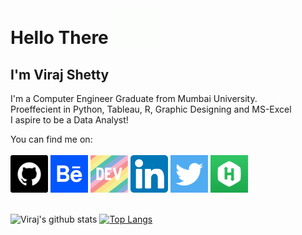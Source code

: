 # Hello There <img src = "https://github.com/VirajVShetty/VirajVShetty/blob/main/Source/hello.gif" width="80px">

## I'm Viraj Shetty

I'm a Computer Engineer Graduate from Mumbai University.</br>
Proeffecient in Python, Tableau, R, Graphic Designing and MS-Excel </br>
I aspire to be a Data Analyst! 

You can find me on: </br> </br>
<a href="https://github.com/VirajVShetty"><img height="60" src="https://github.com/VirajVShetty/VirajVShetty/blob/main/Source/github-square.png"></a> </t>
<a href = "https://www.behance.net/virajshetty"><img height="60" src="https://github.com/VirajVShetty/VirajVShetty/blob/main/Source/behance.png"></a>
<a href="https://dev.to/virajvshetty"><img height="60" src="https://github.com/VirajVShetty/VirajVShetty/blob/main/Source/devto.png"></a>
<a href="https://www.linkedin.com/in/virajshetty47/"><img height="60" src="https://github.com/VirajVShetty/VirajVShetty/blob/main/Source/linkedin.png"></a>
<a href="https://twitter.com/virajshetty47"><img height="60" src="https://github.com/VirajVShetty/VirajVShetty/blob/main/Source/twitter.png"></a>
<a href = "https://www.hackerrank.com/viraj_shetty"><img height="60" src="https://github.com/VirajVShetty/VirajVShetty/blob/main/Source/hackerrank.jpg"></a>
</br></br>

![Viraj's github stats](https://github-readme-stats.vercel.app/api?username=VirajVShetty&show_icons=true&theme=radical)
[![Top Langs](https://github-readme-stats.vercel.app/api/top-langs/?username=VirajVShetty&layout=compact&theme=radical)](https://github.com/VirajVShetty)
